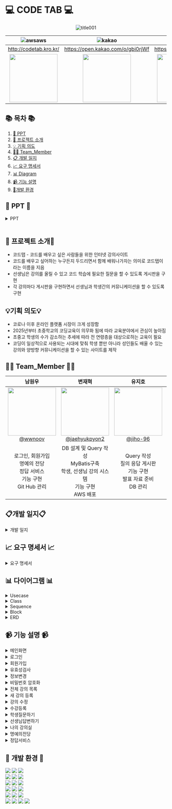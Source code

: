 #  💻 CODE TAB 💻


<!--![256컬러](https://github.com/NovTeamProject/Team_Project/assets/145524959/3298851f-7534-4304-99b3-55106605b887)-->
<div align="center">

 ![title001](https://github.com/NovTeamProject/Team_Project/assets/145963611/c9aa4e57-dd0e-456a-8631-ace01e80288e)





| **![awsaws](https://github.com/NovTeamProject/Team_Project/assets/145963611/c33a2433-81d8-4137-88d6-c7c7c350a030)** | **![kakao](https://github.com/NovTeamProject/Team_Project/assets/145963611/ed61908a-6f7c-43f1-b56a-287fc8f6ab8c)** | **![notion2](https://github.com/NovTeamProject/Team_Project/assets/145963611/8e1e720e-e202-4ad8-9767-0befe6dcf529)** |
| :------: |  :------: | :------: |
|  http://codetab.kro.kr/  |  https://open.kakao.com/o/gbi0rjWf  |  https://bit.ly/3R7ybFH |
 |   <img src="https://github.com/NovTeamProject/Team_Project/assets/145524959/79c2022f-57c0-4c7b-acda-ca3d73e89103" width="150px" height="150px">  |  <img src="https://github.com/NovTeamProject/Team_Project/assets/145524959/1955dd1c-aa06-40a5-9f8f-6ed7fcfc7a66" width="150px" height="150px">  |   <img src="https://github.com/NovTeamProject/Team_Project/assets/145524959/0d6e1c04-a919-40c7-8bac-119282a7c9a7" width="150px" height="150px"> | 

</div>

## 📚 목차 📚

01. [📂 PPT](#-PPT-)
02. [📖 프로젝트 소개](#-프로젝트-소개)
03. [💡 기획 의도](#기획-의도)
04. [🙋‍♀️ Team_Member](#%EF%B8%8F-team_member-%EF%B8%8F)
05. [📋 개발 일지](#개발-일지)
06. [📈  요구 명세서](#-요구-명세서-)
07. [📊 Diagram](#-다이어그램-)
08. [📹 기능 설명](#-기능-설명-)
09. [🔨개발 환경](#-개발-환경-)


## 📂 PPT 📂



<details><summary>PPT</summary>     

### [PPT링크](https://www.canva.com/design/DAF1bF8O3K4/o3hvGmrF9Yobsmu2Vh_Nzg/view?utm_content=DA[…]3K4&utm_campaign=designshare&utm_medium=link&utm_source=editor)
       
<div align="center">          

| **![1](https://github.com/NovTeamProject/Team_Project/assets/145524959/48aeac2a-f3ba-4cc4-92b7-3abfe5b2b07f)** | **![2](https://github.com/NovTeamProject/Team_Project/assets/145524959/99c3afa6-9296-4f72-8e71-aa9c18b49b46)** |
| :------: |  :------: |
|  ![3](https://github.com/NovTeamProject/Team_Project/assets/145524959/c5cca349-5b02-4beb-b3e5-0bec8168e3cf) | ![4](https://github.com/NovTeamProject/Team_Project/assets/145524959/51548346-94c7-42ab-879c-f54e58726b04) |
| ![5](https://github.com/NovTeamProject/Team_Project/assets/145524959/fabfac83-ca73-45e9-af1a-cfd44ad06325) | ![6](https://github.com/NovTeamProject/Team_Project/assets/145524959/de6daaea-7c34-4d9c-9a01-a0d7c1aeab0a)  |
|  ![7](https://github.com/NovTeamProject/Team_Project/assets/145524959/39a6c918-5a80-4e1c-a2e7-639d1063425b) |  ![8](https://github.com/NovTeamProject/Team_Project/assets/145524959/3f27d306-3381-4827-bcb9-1944f5243037)  |
|  ![9](https://github.com/NovTeamProject/Team_Project/assets/145524959/9ec61b5c-94d3-491b-b0d0-70329a6684d8)  |  ![10](https://github.com/NovTeamProject/Team_Project/assets/145524959/34c87fb2-5b27-4b9b-8c93-cc0ec8f5c003) |  
| ![11](https://github.com/NovTeamProject/Team_Project/assets/145524959/b038f427-4b26-4dc2-bfad-0f8dec993e39)  | ![12](https://github.com/NovTeamProject/Team_Project/assets/145524959/4cf2135c-5c42-4a97-8db6-9dfebd6031d1)  |
| ![13](https://github.com/NovTeamProject/Team_Project/assets/145524959/87bed763-162a-4262-8e63-d72ba2b28134) |  ![14](https://github.com/NovTeamProject/Team_Project/assets/145524959/0eb4ca61-5108-4f14-afc1-0cafd04fb108)  |
| ![15](https://github.com/NovTeamProject/Team_Project/assets/145524959/b8d941f0-2000-49e0-8689-5a6b6808ffd3) |  ![16](https://github.com/NovTeamProject/Team_Project/assets/145524959/0ba7ae6f-ff8e-41b4-81f7-3fea5ab57774)  |
| ![17](https://github.com/NovTeamProject/Team_Project/assets/145524959/9b7c4f8e-73b3-4434-8ec7-cf39c3489e1c) |  ![18](https://github.com/NovTeamProject/Team_Project/assets/145524959/4dd7eebf-b04c-4c3b-9636-5bd820c1fdbf)  |
| ![19](https://github.com/NovTeamProject/Team_Project/assets/145524959/5fc78ea9-fef1-41ca-9654-d0c4a936cf23) |  ![20](https://github.com/NovTeamProject/Team_Project/assets/145524959/986255d9-eb93-41a6-819d-77e1514057ee)  |
| ![21](https://github.com/NovTeamProject/Team_Project/assets/145524959/ad06925b-9563-4dde-9eb6-e17ac648c4f2) |  ![22](https://github.com/NovTeamProject/Team_Project/assets/145524959/f83dc490-7abf-484f-a9b5-a7495089861f)  |
| ![23](https://github.com/NovTeamProject/Team_Project/assets/145524959/f0f7fbdf-9a7b-4a61-9dd0-8a401ad89400)  | ![24](https://github.com/NovTeamProject/Team_Project/assets/145524959/1a1d22fe-17db-409e-aabb-3d3afec3199d)  |
| ![25](https://github.com/NovTeamProject/Team_Project/assets/145524959/f5553253-112b-4f8a-a182-f9ced0b8cdc7) | ![26](https://github.com/NovTeamProject/Team_Project/assets/145524959/1938033e-0a16-4b1d-aff3-27e4bac7e262)  |
| ![27](https://github.com/NovTeamProject/Team_Project/assets/145524959/4feb532e-1845-4d2c-b336-d95efc60d7e9) | ![28](https://github.com/NovTeamProject/Team_Project/assets/145524959/5d3ea8b6-391d-4e87-b222-76e453861e97)  |
|  ![29](https://github.com/NovTeamProject/Team_Project/assets/145524959/bb4e118c-7c50-401c-85c1-3bcfdd91daed)  | ![30](https://github.com/NovTeamProject/Team_Project/assets/145524959/dfe02839-85d8-4b1d-b8cf-eb233de681cf)  |
|  ![31](https://github.com/NovTeamProject/Team_Project/assets/145524959/aed8b835-592d-48b0-84f4-71d4008c52e7)  |  ![32](https://github.com/NovTeamProject/Team_Project/assets/145524959/51a3f0ce-5882-49e8-89c9-37616d797c18)  |
|  ![33](https://github.com/NovTeamProject/Team_Project/assets/145524959/5e741260-768e-430c-ad68-0adc846b658a)  |  ![35](https://github.com/NovTeamProject/Team_Project/assets/145524959/972d51e1-51d0-48ed-bfb7-dc076e2c0acf)   |

</div>            
</details>            
      
## 📖 프로젝트 소개📖

- 코드탭 - 코드를 배우고 싶은 사람들을 위한 인터넷 강의사이트
- 코드를 배우고 싶어하는 누구든지 두드리면서 함께 배워나가자는 의미로 코드탭이라는 이름을 지음
- 선생님은 강의를 올릴 수 있고 코드 학습에 필요한 질문을 할 수 있도록 게시판을 구현
- 각 강의마다 게시판을 구현하면서 선생님과 학생간의 커뮤니케이션을 할 수 있도록 구현

## 💡기획 의도💡

- 코로나 이후 온라인 플랫폼 시장이 크게 성장함
- 2025년부터 초중학교의 코딩교육이 의무화 됨에 따라 교육분야에서 관심이 높아짐
- 초중고 학생의 수가 감소하는 추세에 따라 전 연령층을 대상으로하는 교육이 필요
- 코딩이 일상적으로 사용되는 시대에 맞춰 학생 뿐만 아니라 성인들도 배울 수 있는 강의와 양방향 커뮤니케이션을 할 수 있는 사이트를 제작

## 🙋‍♀️ Team_Member 🙋‍♀️

<div align="center">

| **남원우** | **변재혁** | **유지호** | **차소영** |
| :------: |  :------: | :------: | :------: | 
| [<img src="https://avatars.githubusercontent.com/u/145524959?v=4" height=150 width=150> <br/> @wwnoov](https://github.com/wwnoov) | [<img src="https://avatars.githubusercontent.com/u/145942491?v=4" height=150 width=150> <br/> @jaehyukpyon2](https://github.com/jaehyukpyon2) | [<img src="https://avatars.githubusercontent.com/u/145963790?v=4" height=150 width=150> <br/> @jiho-96](https://github.com/jiho-96) | [<img src="https://avatars.githubusercontent.com/u/145963611?v=4" height=150 width=150> <br/> @Eumnya415](https://github.com/Eumnya415) |
| 로그인, 회원가입<br>명예의 전당<br>정답 서비스<br>기능 구현<br>Git Hub 관리 | DB 설계 및 Query 작성 <br> MyBatis구축 <br> 학생, 선생님 강의 시스템 <br> 기능 구현 <br> AWS 배포 |  Query 작성<br> 질의 응답 게시판<br>기능 구현<br>발표 자료 준비<br>DB 관리 | 나의 강의실<br> 강의 상세 페이지<br> 기능 구현<br>웹 디자인 설계 <br>노션 관리 <br>| 

</div>


## 📋개발 일지📋
<details><summary>개발 일지</summary>
   
![image](https://github.com/NovTeamProject/Team_Project/assets/145524959/98c68f24-d8dd-4d63-bfeb-3aaac34fad82)

</details>

## 📈 요구 명세서 📈

<details><summary>요구 명세서</summary>
      
![2023-12-08 09 36 26](https://github.com/NovTeamProject/Team_Project/assets/145963611/e8ec2fb7-9680-4603-8470-39389275448c)

      
</details>
  

## 📊 다이어그램 📊

<details><summary>Usecase</summary>
      
![스크린샷 2023-12-06 142455](https://github.com/NovTeamProject/Team_Project/assets/145963611/b943fdb3-2e12-4aae-b0c6-42545e25c6d7)

</details>

<details><summary>Class</summary>

![클래스다이어그램](https://github.com/NovTeamProject/Team_Project/assets/145524959/486e1e58-677c-4171-bd4d-27857887b0fd)


</details>

<details><summary>Sequence</summary>
<br/>

1. 비회원 시퀀스 다이어그램    
![비회원시퀀스](https://github.com/NovTeamProject/Team_Project/assets/145524959/166fdbd3-ce41-4a98-a44a-37714a465a3b)



2. 학생 시퀀스 다이어그램   
![학생시퀀스](https://github.com/NovTeamProject/Team_Project/assets/145524959/596656a8-3a36-4a63-9c6c-ed9efab58222)



3. 선생님 시퀀스 다이어그램        
![선생님시퀀스](https://github.com/NovTeamProject/Team_Project/assets/145524959/b96161d2-32fb-4485-abb9-c58a20d3cb7a)


</details>



<details><summary>Block</summary>

![image](https://github.com/NovTeamProject/Team_Project/assets/145963790/9d167256-abeb-4056-8f2b-1515affe0681)


    
</details>

<details><summary>ERD</summary>
      
![image](https://github.com/NovTeamProject/Team_Project/assets/145963790/28ea304e-af0e-4809-ad74-59fd76712b97)

    
</details>

## 📹 기능 설명 📹


<details><summary>메인화면</summary>
<br/>

https://github.com/NovTeamProject/Team_Project/assets/145524959/506a9e4e-71b8-4072-8a95-cd954fea215e


</details>

<details><summary>로그인</summary>
<br/>

https://github.com/NovTeamProject/Team_Project/assets/145524959/c26d468e-2da1-4310-8325-a83cff4bba20

### [로그인 Code](https://github.com/NovTeamProject/Team_Project/blob/c431c8cf1b65235d922cd6ea7fdba3a699816c18/src/main/java/com/example/team_project/teacher/controller/TeacherJoinController.java#L25C5-L59C2)

### [주소API Code](https://github.com/NovTeamProject/Team_Project/blob/c431c8cf1b65235d922cd6ea7fdba3a699816c18/src/main/webapp/membership/views/joinTeacher.jsp#L119C1-L178C10)

</details>

<details><summary>회원가입</summary>
<br/>

https://github.com/NovTeamProject/Team_Project/assets/145524959/3dc13eac-2342-4cbe-bf40-672a653f5e30

https://github.com/NovTeamProject/Team_Project/assets/145524959/21eaa843-b469-44ba-9011-04a819514617

### [회원가입 Code](https://github.com/NovTeamProject/Team_Project/blob/c431c8cf1b65235d922cd6ea7fdba3a699816c18/src/main/java/com/example/team_project/teacher/controller/TeacherJoinController.java#L25C5-L59C2)    

</details>

<details><summary>유효성검사</summary>
<br/>

https://github.com/NovTeamProject/Team_Project/assets/145524959/ae0d3691-afdd-4798-9d94-a9a362915f9f

### [유효성검사 Code](https://github.com/NovTeamProject/Team_Project/blob/c431c8cf1b65235d922cd6ea7fdba3a699816c18/src/main/webapp/membership/views/joinTeacher.jsp#L46C1-L117C6)

</details>

<details><summary>정보변경</summary>
<br/>

https://github.com/NovTeamProject/Team_Project/assets/145524959/0a4d58d7-c5ef-4201-89a1-61c36856afb1
    
### [정보변경 Code](https://github.com/NovTeamProject/Team_Project/blob/c431c8cf1b65235d922cd6ea7fdba3a699816c18/src/main/java/com/example/team_project/teacher/controller/TeacherEditController.java#L28C1-L51C41)      
</details>

<details><summary>비밀번호 암호화</summary>
<br/>

![image](https://github.com/NovTeamProject/Team_Project/assets/145524959/8412591f-cf2b-4b8a-8990-33994af9a71e)

    
### [암호화 Code](https://github.com/NovTeamProject/Team_Project/blob/1efd4c1a62baa5839587f4be174ccc67b2e7eafb/src/main/java/com/example/team_project/utils/Encrypt.java#L9C4-L26C6)    
</details>


<details><summary>전체 강의 목록</summary>
<br/>

https://github.com/NovTeamProject/Team_Project/assets/145524959/eb04da5a-d46a-49a4-a73e-0c3cc6ce450c

### [Code](#)
</details>

<details><summary>새 강의 등록</summary>
<br/>

https://github.com/NovTeamProject/Team_Project/assets/145524959/ac8f624a-e0ff-43dd-9fb1-c0bf3e3fa9d5

### [Code](#)
</details>

<details><summary>강의 수정</summary>
<br/>

https://github.com/NovTeamProject/Team_Project/assets/145524959/1b4ab9ad-60c6-43b6-9069-0e7b389a42e1

### [Code](#)
</details>

<details><summary>수강등록</summary>
<br/>

https://github.com/NovTeamProject/Team_Project/assets/145524959/89bf72f1-320b-4336-9b3f-fb34bacff7e3

### [Code](#)
</details>

<details><summary>학생질문하기</summary>
<br/>

https://github.com/NovTeamProject/Team_Project/assets/145524959/be9b279a-62fd-4381-96fa-5c8ffc48739d

https://github.com/NovTeamProject/Team_Project/assets/145524959/b1f5ed85-95c9-457a-be3a-59a0fdcad3dc

### [Controller](https://github.com/NovTeamProject/Team_Project/blob/22f54acaaad585f495930f0e74eb2704d1bea297/src/main/java/com/example/team_project/board/controller/WriteController.java#L29C6-L47C1)
### [DAO](https://github.com/NovTeamProject/Team_Project/blob/22f54acaaad585f495930f0e74eb2704d1bea297/src/main/java/com/example/team_project/board/dao/BoardDAO.java#L29C1-L41C6)
### [View](https://github.com/NovTeamProject/Team_Project/blob/22f54acaaad585f495930f0e74eb2704d1bea297/src/main/webapp/board/Write.jsp#L39C12-L55C87)
</details>

<details><summary>선생님답변하기</summary>
<br/>

https://github.com/NovTeamProject/Team_Project/assets/145524959/7aad637d-e790-4d20-b3ca-e905b4fa1830

### [Controller](https://github.com/NovTeamProject/Team_Project/blob/22f54acaaad585f495930f0e74eb2704d1bea297/src/main/java/com/example/team_project/comment/controller/CommentController.java#L38C9-L47C59)  
### [DAO](https://github.com/NovTeamProject/Team_Project/blob/22f54acaaad585f495930f0e74eb2704d1bea297/src/main/java/com/example/team_project/comment/dao/CommentDAO.java#L23C1-L35C6)
### [View](https://github.com/NovTeamProject/Team_Project/blob/22f54acaaad585f495930f0e74eb2704d1bea297/src/main/webapp/board/View.jsp#L102C32-L108C45)
</details>

<details><summary>나의 강의실</summary>
<br/>

https://github.com/NovTeamProject/Team_Project/assets/145524959/00faefff-f91a-4f37-a2a7-fb8f2d493159

https://github.com/NovTeamProject/Team_Project/assets/145524959/e4a82356-c569-4784-9a74-b2597c4e31e5


### [학생 나의 강의실 Controller](https://github.com/NovTeamProject/Team_Project/blob/5150f94280872456f8426fbbfa5bcaf5ff2722b1/src/main/java/com/example/team_project/student/controller/StudentMyClassController.java#L19-L68)
### [학생 나의 강의실 DAO](https://github.com/NovTeamProject/Team_Project/blob/5dfc9762cb3ee584199fb8d333a6cec18c902a81/src/main/java/com/example/team_project/class_gangui/dao/ClassDAO.java#L171C5-L293C6)
### [학생 나의 강의실 View] (https://github.com/NovTeamProject/Team_Project/blob/5dfc9762cb3ee584199fb8d333a6cec18c902a81/src/main/webapp/myClass/views/myClassList.jsp#L32C1-L82C11)

<br>

### [선생님 강의실 Code]()

</details>

<details><summary>명예의전당</summary>
<br/>

https://github.com/NovTeamProject/Team_Project/assets/145524959/36ee0f3e-2062-4ed5-adec-0785f29e274a

### [명예의전당 Code](https://github.com/NovTeamProject/Team_Project/blob/c431c8cf1b65235d922cd6ea7fdba3a699816c18/src/main/resources/mybatis/mapperxml/class_gangui/ClassMapper.xml#L125C1-L136C14)      
</details>

<details><summary>정답서비스</summary>
<br/>
      
https://github.com/NovTeamProject/Team_Project/assets/145524959/44ee29cc-996b-4bdf-9ed6-1818ae39bbc8

### [정답서비스 Code](https://github.com/NovTeamProject/Team_Project/blob/c431c8cf1b65235d922cd6ea7fdba3a699816c18/src/main/java/com/example/team_project/exam/controller/ExamController.java#L32C1-L40C6)
</details>





## 🔨 개발 환경 🔨
<div>
<img src="https://img.shields.io/badge/JAVA-C01818?style=flat-square&logo=coffeescript&logoColor=white" />
<img src="https://img.shields.io/badge/HTML5-E34F26?style=flat-square&logo=HTML5&logoColor=fff"/>
<img src="https://img.shields.io/badge/JavaScript-F7DF1E?style=flat-square&logo=JavaScript&logoColor=000"/>
     
<br>
<img src="https://img.shields.io/badge/bootstrap-7952B3?style=flat&logo=bootstrap&logoColor=white"/>
<img src="https://img.shields.io/badge/jquery-0769AD?style=flat&logo=jquery&logoColor=white"/>
<img src="https://img.shields.io/badge/CSS3-1572B6?style=flat-square&logo=CSS3&logoColor=fff"/>
<br>

<img src="https://img.shields.io/badge/MySQL-4479A1?style=flat&logo=MySQL&logoColor=white" />
<img src="https://img.shields.io/badge/MariaDB-003545?style=flat&logo=MariaDB&logoColor=white" />
<img src="https://img.shields.io/badge/Mybatis-000000?style=flat&logo=Fluentd&logoColor=white"/>
<br>
<img src="https://img.shields.io/badge/IntelliJ-000000?style=flat-square&logo=intellijidea&logoColor=white" />
<img src="https://img.shields.io/badge/bitly-EE6123?style=flat-square&logo=bitly&logoColor=blue" />  
<img src="https://img.shields.io/badge/StarUML-E25A1C?style=flat-square&logo=apachespark&logoColor=white" />
<br>
<img src="https://img.shields.io/badge/Slack-4A154B?style=flat-square&logo=slack&logoColor=white" />
<img src="https://img.shields.io/badge/notion-000000?style=flat-square&logo=notion&logoColor=blue" />  

<img src="https://img.shields.io/badge/amazonaws-232F3E?style=flat-square&logo=amazonaws&logoColor=blue" />
<br>
<img src="https://img.shields.io/badge/GitHub-181717?style=flat-square&logo=GitHub&logoColor=white" />
<img src="https://img.shields.io/badge/Git-F05032?style=flat-square&logo=git&logoColor=white" />
<img src="https://img.shields.io/badge/Sourcetree-0052CC?style=flat-square&logo=Sourcetree&logoColor=blue" />
<img src="https://img.shields.io/badge/gitkraken-179287?style=flat-square&logo=gitkraken&logoColor=white">
</div>



